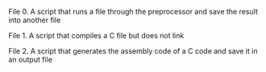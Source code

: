File 0. A script that runs a file through the preprocessor and save the result into another file

File 1. A script that compiles a C file but does not link

File 2. A script that generates the assembly code of a C code and save it in an output file 

 
